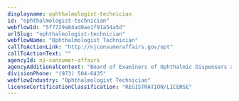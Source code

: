 ```yaml
---
displayname: ophthalmologist-technician
id: "ophthalmologist-technician"
webflowId: "5f7729a84ad0ae1f91a54a5d"
urlSlug: "ophthalmologist-technician"
webflowName: "Ophthalmologist Technician"
callToActionLink: "http://njconsumeraffairs.gov/opt"
callToActionText: ""
agencyId: nj-consumer-affairs
agencyAdditionalContext: "Board of Examiners of Ophthalmic Dispensers and Technicians"
divisionPhone: "(973) 504-6435"
webflowIndustry: "Ophthalmologist Technician"
licenseCertificationClassification: "REGISTRATION/LICENSE"
---
```

